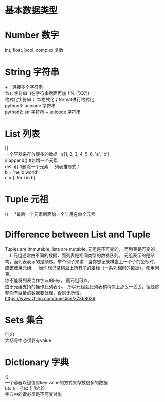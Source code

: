 # 基本数据类型  
# Number 数字  
int, float, bool, complex 复数

# String 字符串  
+：连接多个字符串     
%s: 字符串  (在字符串后面再加上% (‘XX’))   
格式化字符串： %格式化；format进行格式化   
python3: unicode 字符串     
python2: str 字符串 + unicode 字符串     

# List 列表   
[]  
一个容器来存放很多的数据  
a[1, 2, 3, 4, 5, 6, 'a', 'b']   
a.append() #新增一个元素   
del a[] #删除一个元素    
列表推导式：     
b = 'hello world'  
c = [i for i in b]   


# Tuple 元祖  
()    
*最后一个元素后面加一个',' 用在单个元素     

# Difference between List and Tuple
Tuples are immutable, lists are mutable. 元组是不可变的， 而列表是可变的。       l 
元组通常由不同的数据，而列表是相同类型的数据队列。
元组表示的是结构，而列表表示的是顺序。举个例子来讲：当你想记录棋盘上一个子的坐标时， 应该使用元组;    
当你想记录棋盘上所有子的坐标（一系列相同的数据），使用列表。  
你不能将列表当作字典的key， 而元组可以。   
由于元组支持的操作比列表小， 所以元组会比列表稍稍快上那么一丢丢。但是除非你有巨量的数据要处理，否则无所谓。    
https://www.zhihu.com/question/37368039   

# Sets 集合   
{1,2}    
大括号中必须要有value   


# Dictionary 字典     
{}   
一个容器以键值对key value的方式来存放很多的数据    
i.e. a = {'ac:1, 'b':2}   
字典中的键必须是不可变对象   



